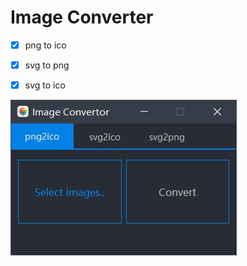 # Image Converter


- [x] png to ico

- [x] svg to png

- [x] svg to ico


![png2ico](./md/png2ico.jpg)
